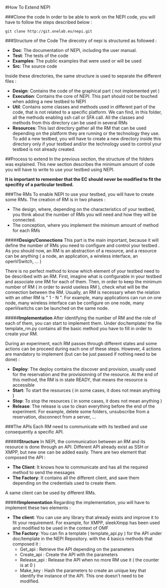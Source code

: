 
#How To Extend NEPI

###Clone the code
In order to be able to work on the NEPI code, you will have to follow the steps described below :

<pre><code class="python">git clone http://git.onelab.eu/nepi.git
</code></pre>

###Structure of the Code
The direcotry of nepi is structured as followed :

- **Doc**: The documentation of NEPI, including the user manual.
- **Test**: The tests of the code
- **Examples**: The public examples that were used or will be used
- **Src**: The source code

Inside these directories, the same structure is used to separate the different files :
- **Design**: Contains the code of the graphical part ( not implemented yet )
- **Execution**: Contains the core of NEPI. This part should not be touched when adding a new testbed to NEPI
- **Util**: Contains some classes and methods used in different part of the code, that is not related to a specific platform. We can find, in this folder, all the methods enabling ssh call or SFA call. All the classes and methods from this directory can be used in several RMs
- **Resources**: This last directory gather all the RM that can be used depending on the platform they are running or the technology they use. To add a new testbed, you will have to create a new directory inside this directory only if your testbed and/or the technology used to control your testbed is not already created.

##Process to extend
In the previous section, the structure of the folders was explained. This new section describes the minimum amount of code you will have to write to use your testbed using NEPI.

**It is important to remember that the EC should never be modified to fit the specifity of a particular testbed.**

###The RMs
To enable NEPI to use your testbed, you will have to create some RMs. The creation of RM is in two phases :

- The design, where, depending on the characteristics of your testbed, you think about the number of RMs you will need and how they will be connected.
- The conception, where you implement the minimum amount of method for each RMs

#####**Design/Connections**
This part is the main important, because it will define the number of RMs you need to configure and control your testbed . As you should now, an RM is an abstraction of a resource, and a resource can be anything ( a node, an application, a wireless interface, an openVSwitch, ... )

There is no perfect method to know which element of your testbed need to be described with an RM. First, imagine what is configurable in your testbed and associate one RM for each of them. Then, in order to keep the minimum number of RM ( in order to avoid useless RM ), check what will be the connection between the RM. Usually, an RM is necessary when the relation with an other RM is " 1 - N ". For example, many applications can run on one node, many wireless interface can be configure on one node, many openVswitchs can be launched on the same node.

#####**Implementation**
After identifying the number of RM and the role of each of them, you can start to implement them. Under doc/template/ the file template_rm.py contains all the basic method you have to fill in order to create your RM.

During an experiment, each RM passes through different states and some actions can be proceed during each one of these steps. However, 4 actions are mandatory to implement (but can be just passed if nothing need to be done) :

- **Deploy**: The deploy contains the discover and provision, usually used for the reservation and the provisionning of the resource. At the end of this method, the RM is in state READY, that means the resource is accessible
- **Start**: To start the resources ( in some cases, it does not mean anything )
- **Stop**: To stop the resources ( in some cases, it does not mean anything )
- **Release**: The release is use to clean everything before the end of the experiment. For example, delete some folders, unsubscribe from a reservation, disconnect from a server, ...

###The APIs
Each RM need to communicate with its testbed and use consequently a specific API.

#####**Structure**
In NEPI, the communication between an RM and its resource is done through an API. Different API already exist as SSH or XMPP, but new one can be added easily. There are two element that composed the API :

- **The Client**: It knows how to communicate and has all the required method to send the messages
- **The Factory**: It contains all the different client, and save them depending on the credentials used to create them.

A same client can be used by different RMs.

#####**Implementation**
Regarding the implementation, you will have to implement these two elements :

- **The client**: You can use any library that already exists and improve it to fit your requirement. For example, for XMPP, sleekXmpp has been used and modified to be used in the context of OMF
- **The Factory**: You can fin a template ( template_api.py ) for the API under doc/template in the NEPI Repository. with the 4 basics methods that composed it :
  - Get\_api : Retrieve the API depending on the parameters
  - Create\_api : Create the API with the parameters
  - Release\_api : Release the API when no more RM use it ( the counter is at 0 )
  - Make_key : Hash the parameters to create an unique key that identify the instance of the API. This one doesn't need to be modified.
